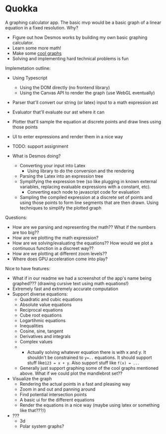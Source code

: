 # Quokka
A graphing calculator app. The basic mvp would be a basic graph
of a linear equation in a fixed resolution. Why?
- Figure out how Desmos works by building my own basic graphing calculator.
- Learn some more math!
- Make some [cool graphs](https://www.desmos.com/calculator/btezq8hinh)
- Solving and implementing hard technical problems is fun

Implemetation outline:
- Using Typescript
  - Using the DOM directly (no frontend library)
  - Using the Canvas API to render the graph (use WebGL eventually)
- Parser that'll convert our string (or latex) input to a math expression ast
- Evaluator that'll evaluate our ast where it can
- Plotter that'll sample the equation at discrete points and draw lines using those points
- UI to enter expressions and render them in a nice way
- TODO: support assignment

- What is Desmos doing?
  - Converting your input into Latex
    - Using library to do the conversion and the rendering
  - Parsing the Latex into an expression tree
  - Symplifying the expression tree (so like plugging in known external variables,
    replacing evaluable expressions with a constant, etc).
    - Converting each node to javascript code for evaluation
  - Sampling the compiled expression at a discrete set of points and using those points
    to form line segments that are then drawn. Using techniques to simplify the plotted graph

Questions:
- How are we parsing and representing the math?? What if the numbers are too big??
- How are we plotting the math expression?
- How are we solving/evaluating the equations??
  How would we plot a continuous function in a discreet way??
- How are we plotting at different zoom levels??
- Where does GPU acceleration come into play?

Nice to have features:
- What if in our readme we had a screenshot of the app's name being graphed???
  (drawing cursive text using math equations!)
- Extremely fast and extremely accurate computation
- Support diverse equations:
    - Quadratic and cubic equations
    - Absolute value equations
    - Reciprocal equations
    - Cube root equations
    - Logartihmic equations
    - Inequalities
    - Cosine, sine, tangent
    - Derivatives and integrals
    - Complex values
    - * Actually solving whatever equation there is with x and y.
      It shouldn't be constrained to `y=..` equations. It should
      support stuff like`123 = x + y`. Also support stuff like `f(x) = ...`
    - Generally just support graphing some of the cool graphs mentioned above.
      What if we could plot the mandlebrot set??
- Visualize the graph
    - Rendering the actual points in a fast and pleasing way
    - Zoom in and out and panning around
    - Find potential intersection points
    - A basic ui for the different equations
    - Render the equations in a nice way (maybe using latex or something like that???/)
- ???
    - 3d
    - Polar system graphs?
